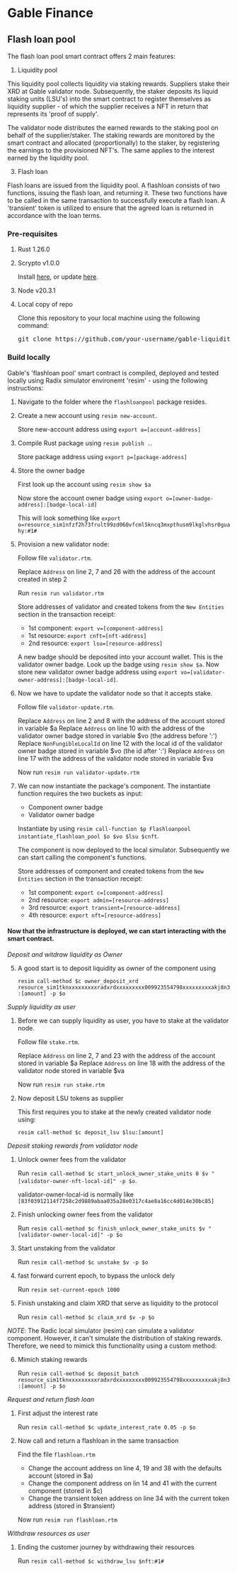 # Gable Finance

## Flash loan pool

The flash loan pool smart contract offers 2 main features:

1. Liquidity pool

This liquidity pool collects liquidity via staking rewards. Suppliers stake their XRD at Gable validator node. Subsequently, the staker deposits its liquid staking units (LSU's) into the smart contract to register themselves as liquidity supplier - of which the supplier receives a NFT in return that represents its 'proof of supply'. 

The validator node distributes the earned rewards to the staking pool on behalf of the supplier/staker. The staking rewards are monitored by the smart contract and allocated (proportionally) to the staker, by registering the earnings to the provisioned NFT's. The same applies to the interest earned by the liquidity pool.

3. Flash loan

Flash loans are issued from the liquidity pool. A flashloan consists of two functions, issuing the flash loan, and returning it. These two functions have to be called in the same transaction to successfully execute a flash loan. A 'transient' token is utilized to ensure that the agreed loan is returned in accordance with the loan terms.

### Pre-requisites

1. Rust 1.26.0
2. Scrypto v1.0.0

   Install [here](https://docs-babylon.radixdlt.com/main/getting-started-developers/first-component/install-scrypto.html), or update [here](https://docs-babylon.radixdlt.com/main/getting-started-developers/first-component/updating-scrypto.html).
   
3. Node v20.3.1
4. Local copy of repo

   Clone this repository to your local machine using the following command:

   <pre>
   git clone https://github.com/your-username/gable-liquidity-protocol.git
   </pre>

### Build locally

Gable's 'flashloan pool' smart contract is compiled, deployed and tested locally using Radix simulator environemt 'resim' - using the following instructions:

1. Navigate to the folder where the `flashloanpool` package resides.

2. Create a new account using `resim new-account`.
   
   Store new-account address using `export a=[account-address]`

3. Compile Rust package using `resim publish .`.

   Store package address using `export p=[package-address]`

4. Store the owner badge 

   First look up the account using `resim show $a`
   
   Now store the account owner badge using `export o=[owner-badge-address]:[badge-local-id]`

   This will look something like `export o=resource_sim1nfzf2h73frult99zd060vfcml5kncq3mxpthusm9lkglvhsr0guahy:#1#`

5. Provision a new validator node:

   Follow file `validator.rtm`.

   Replace `Address` on line 2, 7 and 26 with the address of the account created in step 2

   Run `resim run validator.rtm`

   Store addresses of validator and created tokens from the `New Entities` section in the transaction receipt:

   - 1st component: `export v=[component-address]`
   - 1st resource: `export cnft=[nft-address]`
   - 2nd resource: `export lsu=[resource-address]`

   A new badge should be deposited into your account wallet. This is the validator owner badge. Look up the badge using `resim show $a`. Now store new validator owner badge address using `export vo=[validator-owner-address]:[badge-local-id]`.

6. Now we have to update the validator node so that it accepts stake.

   Follow file `validator-update.rtm`.

   Replace `Address` on line 2 and 8 with the address of the account stored in variable $a
   Replace `Address` on line 10 with the address of the validator owner badge stored in variable $vo (the address before ':')
   Replace `NonFungibleLocalId` on line 12 with the local id of the validator owner badge stored in variable $vo (the id after ':')
   Replace `Address` on line 17 with the address of the validator node stored in variable $va

   Now run `resim run validator-update.rtm`

4. We can now instantiate the package's component. The instantiate function requires the two buckets as input:

   - Component owner badge
   - Validator owner badge

   Instantiate by using `resim call-function $p Flashloanpool instantiate_flashloan_pool $o $vo $lsu $cnft`.

   The component is now deployed to the local simulator. Subsequently we can start calling the component's functions.

   Store addresses of component and created tokens from the `New Entities` section in the transaction receipt:

   - 1st component: `export c=[component-address]`
   - 2nd resource: `export admin=[resource-address]`
   - 3rd resource: `export transient=[resource-address]`
   - 4th resource: `export nft=[resource-address]`

#### Now that the infrastructure is deployed, we can start interacting with the smart contract.

*Deposit and witdraw liquidity as Owner*
   
5. A good start is to deposit liquidity as owner of the component using

   `resim call-method $c owner_deposit_xrd resource_sim1tknxxxxxxxxxradxrdxxxxxxxxx009923554798xxxxxxxxxakj8n3:[amount] -p $o`

*Supply liquidity as user*

1. Before we can supply liquidity as user, you have to stake at the validator node.

   Follow file `stake.rtm`.

   Replace `Address` on line 2, 7 and 23 with the address of the account stored in variable $a
   Replace `Address` on line 18 with the address of the validator node stored in variable $va

   Now run `resim run stake.rtm`

7. Now deposit LSU tokens as supplier

   This first requires you to stake at the newly created validator node using:

   `resim call-method $c deposit_lsu $lsu:[amount]`

*Deposit staking rewards from validator node*

1. Unlock owner fees from the validator

   Run `resim call-method $c start_unlock_owner_stake_units 0 $v "[validator-owner-nft-local-id]" -p $o`.

      validator-owner-local-id is normally like `[83f03912114f7258c2d9889abaa035a28e0317c4ae8a16cc4d014e30bc85]`

2. Finish unlocking owner fees from the validator

   Run `resim call-method $c finish_unlock_owner_stake_units $v "[validator-owner-local-id]" -p $o`

3. Start unstaking from the validator

   Run `resim call-method $c unstake $v -p $o`

4. fast forward current epoch, to bypass the unlock dely

   Run `resim set-current-epoch 1000`

5. Finish unstaking and claim XRD that serve as liquidity to the protocol

   Run `resim call-method $c claim_xrd $v -p $o`

*NOTE*: The Radic local simulator (resim) can simulate a validator component. However, it can't simulate the distribution of staking rewards. Therefore, we need to mimick this functionality using a custom method:

6. Mimich staking rewards

   Run `resim call-method $c deposit_batch resource_sim1tknxxxxxxxxxradxrdxxxxxxxxx009923554798xxxxxxxxxakj8n3:[amount] -p $o`

*Request and return flash loan*

1. First adjust the interest rate

   Run `resim call-method $c update_interest_rate 0.05 -p $o`

2. Now call and return a flashloan in the same transaction

   Find the file `flashloan.rtm`

   - Change the account address on line 4, 19 and 38 with the defaults account (stored in $a)
   - Change the component address on lin 14 and 41 with the current component (stored in $c)
   - Change the transient token address on line 34 with the current token address (stored in $transient)

   Now run `resim run flashloan.rtm`


*Withdraw resources as user*

1. Ending the customer journey by withdrawing their resources

   Run `resim call-method $c withdraw_lsu $nft:#1#`